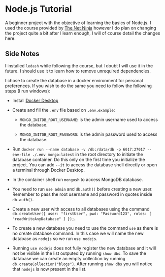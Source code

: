 # Node.js Tutorial

A beginner project with the objective of learning the basics of Node.js. I used the course provided by [The Net Ninja](https://www.youtube.com/playlist?list=PL4cUxeGkcC9jsz4LDYc6kv3ymONOKxwBU) however I do plan on changing the project quite a bit after I learn enough, I will of course detail the changes here.

## Side Notes

I installed `lodash` while following the course, but I doubt I will use it in the future. I should use it to learn how to remove unrequired dependencies.

I chose to create the database in a docker environment for personal preferences. If you wish to do the same you need to follow the following steps (I run windows):

- Install [Docker Desktop](https://www.docker.com/products/docker-desktop/)
- Create and fill the `.env` file based on `.env.example`:

  - `MONGO_INITDB_ROOT_USERNAME`: is the admin username used to access the database.

  - `MONGO_INITDB_ROOT_PASSWORD`: is the admin password used to access the database.

- Run `docker run --name database -v /db:/data/db -p 6017:27017 --env-file ./.env mongo:latest` in the root directory to initiate the database container. Do this only on the first time you initialize the project. You can add `--it` to access the database shell directly or open a terminal through Docker Desktop.

- In the container shell run `mongosh` to access MongoDB database.

- You need to run `use admin` and `db.auth()` before creating a new user. Remember to pass the root username and password in quotes inside `db.auth()`.

- Create a new user with access to all databases using the command `db.createUser({ user: "firstUser", pwd: "Password123", roles: [ "readWriteAnyDatabase" ] });`.

- To create a new database you need to use the command `use` as there is no create database command. In this case we will name the new database as `nodejs` so we run `use nodejs`.

- Running `use nodejs` does not fully register the new database and it will not be visible in the list outputed by running `show dbs`. To save the database we can create an empty collection by running `db.createCollection("blogs")`. After running `show dbs` you will notice that `nodejs` is now present in the list.
